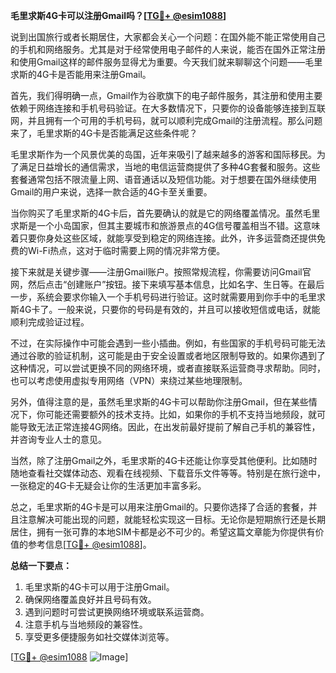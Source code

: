 **毛里求斯4G卡可以注册Gmail吗？[[TG💪+ @esim1088](https://t.me/s/esim1088)]**

说到出国旅行或者长期居住，大家都会关心一个问题：在国外能不能正常使用自己的手机和网络服务。尤其是对于经常使用电子邮件的人来说，能否在国外正常注册和使用Gmail这样的邮件服务显得尤为重要。今天我们就来聊聊这个问题——毛里求斯的4G卡是否能用来注册Gmail。

首先，我们得明确一点，Gmail作为谷歌旗下的电子邮件服务，其注册和使用主要依赖于网络连接和手机号码验证。在大多数情况下，只要你的设备能够连接到互联网，并且拥有一个可用的手机号码，就可以顺利完成Gmail的注册流程。那么问题来了，毛里求斯的4G卡是否能满足这些条件呢？

毛里求斯作为一个风景优美的岛国，近年来吸引了越来越多的游客和国际移民。为了满足日益增长的通信需求，当地的电信运营商提供了多种4G套餐和服务。这些套餐通常包括不限流量上网、语音通话以及短信功能。对于想要在国外继续使用Gmail的用户来说，选择一款合适的4G卡至关重要。

当你购买了毛里求斯的4G卡后，首先要确认的就是它的网络覆盖情况。虽然毛里求斯是一个小岛国家，但其主要城市和旅游景点的4G信号覆盖相当不错。这意味着只要你身处这些区域，就能享受到稳定的网络连接。此外，许多运营商还提供免费的Wi-Fi热点，这对于临时需要上网的情况非常方便。

接下来就是关键步骤——注册Gmail账户。按照常规流程，你需要访问Gmail官网，然后点击“创建账户”按钮。接下来填写基本信息，比如名字、生日等。在最后一步，系统会要求你输入一个手机号码进行验证。这时就需要用到你手中的毛里求斯4G卡了。一般来说，只要你的号码是有效的，并且可以接收短信或电话，就能顺利完成验证过程。

不过，在实际操作中可能会遇到一些小插曲。例如，有些国家的手机号码可能无法通过谷歌的验证机制，这可能是由于安全设置或者地区限制导致的。如果你遇到了这种情况，可以尝试更换不同的网络环境，或者直接联系运营商寻求帮助。同时，也可以考虑使用虚拟专用网络（VPN）来绕过某些地理限制。

另外，值得注意的是，虽然毛里求斯的4G卡可以帮助你注册Gmail，但在某些情况下，你可能还需要额外的技术支持。比如，如果你的手机不支持当地频段，就可能导致无法正常连接4G网络。因此，在出发前最好提前了解自己手机的兼容性，并咨询专业人士的意见。

当然，除了注册Gmail之外，毛里求斯的4G卡还能让你享受其他便利。比如随时随地查看社交媒体动态、观看在线视频、下载音乐文件等等。特别是在旅行途中，一张稳定的4G卡无疑会让你的生活更加丰富多彩。

总之，毛里求斯的4G卡是可以用来注册Gmail的。只要你选择了合适的套餐，并且注意解决可能出现的问题，就能轻松实现这一目标。无论你是短期旅行还是长期居住，拥有一张可靠的本地SIM卡都是必不可少的。希望这篇文章能为你提供有价值的参考信息[[TG💪+ @esim1088](https://t.me/s/esim1088)]。

**总结一下要点：**
1. 毛里求斯的4G卡可以用于注册Gmail。
2. 确保网络覆盖良好并且号码有效。
3. 遇到问题时可尝试更换网络环境或联系运营商。
4. 注意手机与当地频段的兼容性。
5. 享受更多便捷服务如社交媒体浏览等。

[[TG💪+ @esim1088](https://t.me/s/esim1088) ![Image](https://i.postimg.cc/4NQfJmqS/Snipaste-2025-05-13-00-14-12.png)]